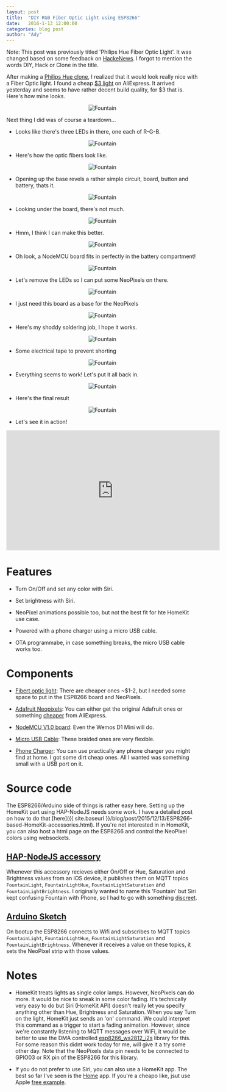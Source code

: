 ```yaml
---
layout: post
title:  "DIY RGB Fiber Optic Light using ESP8266"
date:   2016-1-13 12:00:00
categories: blog post
author: "Ady"
---
```


Note: This post was previously titled 'Philips Hue Fiber Optic Light'. It was changed based on some feedback on [HackeNews](https://news.ycombinator.com/item?id=10899798). I forgot to mention the words DIY, Hack or Clone in the title.


After making a [Philips Hue clone](https://twitter.com/Ady/status/679146825136259073), I realized that it would look really nice with a Fiber Optic light. I found a cheap [$3 light](http://www.aliexpress.com/item/Romantic-Color-Changing-Multicolor-Colorful-Fiber-Optic-Night-Light-Bar-Hotel-Decor-Decoration-Lamp/32531102478.html) on AliExpress. It arrived yesterday and seems to have rather decent build quality, for $3 that is. Here's how mine looks.

<p align="center">
<img src="{{ site.url }}/images/fountainlight2.JPG" align="middle"alt=Fountain>
</p>

Next thing I did was of course a teardown...

- Looks like there's three LEDs in there, one each of R-G-B.

<p align="center">
<img src="{{ site.url }}/images/fountainlight3.JPG" align="middle"alt=Fountain>
</p>

- Here's how the optic fibers look like.

<p align="center">
<img src="{{ site.url }}/images/fountainlight4.JPG" align="middle"alt=Fountain>
</p>

- Opening up the base revels a rather simple circuit, board, button and battery, thats it.

<p align="center">
<img src="{{ site.url }}/images/fountainlight5.JPG" align="middle"alt=Fountain>
</p>

- Looking under the board, there's not much.

<p align="center">
<img src="{{ site.url }}/images/fountainlight6.JPG" align="middle"alt=Fountain>
</p>

- Hmm, I think I can make this better.

<p align="center">
<img src="{{ site.url }}/images/fountainlight7.JPG" align="middle"alt=Fountain>
</p>

- Oh look, a NodeMCU board fits in perfectly in the battery compartment!

<p align="center">
<img src="{{ site.url }}/images/fountainlight8.JPG" align="middle"alt=Fountain>
</p>

- Let's remove the LEDs so I can put some NeoPixels on there.

<p align="center">
<img src="{{ site.url }}/images/fountainlight9.JPG" align="middle"alt=Fountain>
</p>

- I just need this board as a base for the NeoPixels

<p align="center">
<img src="{{ site.url }}/images/fountainlight10.JPG" align="middle"alt=Fountain>
</p>

- Here's my shoddy soldering job, I hope it works.

<p align="center">
<img src="{{ site.url }}/images/fountainlight11.JPG" align="middle"alt=Fountain>
</p>

- Some electrical tape to prevent shorting

<p align="center">
<img src="{{ site.url }}/images/fountainlight12.JPG" align="middle"alt=Fountain>
</p>

- Everything seems to work! Let's put it all back in.

<p align="center">
<img src="{{ site.url }}/images/fountainlight13.JPG" align="middle"alt=Fountain>
</p>

- Here's the final result 

<p align="center">
<img src="{{ site.url }}/images/fountainlight1.JPG" align="middle"alt=Fountain>
</p>

- Let's see it in action!

<p align="center">
<iframe width="560" height="315" src="https://www.youtube.com/embed/xbOEbz2knmQ" frameborder="0" allowfullscreen></iframe>
</p>

# Features

- Turn On/Off and set any color with Siri. 

- Set brightness with Siri.  

- NeoPixel animations possible too, but not the best fit for hte HomeKit use case.

- Powered with a phone charger using a micro USB cable.

- OTA programmabe, in case something breaks, the micro USB cable works too.

# Components

- [Fibert optic light](http://www.aliexpress.com/item/Romantic-Color-Changing-Multicolor-Colorful-Fiber-Optic-Night-Light-Bar-Hotel-Decor-Decoration-Lamp/32531102478.html): There are cheaper ones ~$1-2, but I needed some space to put in the ESP8266 board and NeoPixels.

- [Adafruit Neopixels](https://www.adafruit.com/category/168): You can either get the original Adafruit ones or something [cheaper](http://www.aliexpress.com/store/all-wholesale-products/1051119.html) from AliExpress.

- [NodeMCU V1.0 board](http://www.aliexpress.com/item/New-Wireless-module-NodeMcu-Lua-WIFI-Internet-of-Things-development-board-based-ESP8266-with-pcb-Antenna/32299982691.html): Even the Wemos D1 Mini will do.

- [Micro USB Cable](http://www.aliexpress.com/item/New-3ft-1M-2M-3M-Durable-Braided-Micro-USB-Cable-Charger-Data-Sync-Cable-Cord-For/32409663663.html): These braided ones are very flexible.

- [Phone Charger](http://www.aliexpress.com/item/High-Quality-5V-2-1-1A-Dual-US-AC-Travel-USB-Wall-Charger-for-iPhone-Samsung/32319820235.html?spm=2114.01020208.3.11.ao7BlF&ws_ab_test=searchweb201556_1,searchweb201644_5_10001_10002_10005_10006_10003_10004_62,searchweb201560_8,searchweb1451318400_6150): You can use practically any phone charger you might find at home. I got some dirt cheap ones. All I wanted was something small with a USB port on it.


# Source code

The ESP8266/Arduino side of things is rather easy here. Setting up the HomeKit part using HAP-NodeJS needs some work. I have a detailed post on how to do that [here]({{ site.baseurl }}/blog/post/2015/12/13/ESP8266-based-HomeKit-accessories.html). If you're not interested in in HomeKit, you can also host a html page on the ESP8266 and control the NeoPixel colors using websockets.

## [HAP-NodeJS accessory](https://github.com/AdySan/HAP-NodeJS/blob/master/accessories/Fountain_accessory.js)

Whenever this accessory recieves either On/Off or Hue, Saturation and Brightness values from an iOS device, it publishes them on MQTT topics `FountainLight`, `FountainLightHue`, `FountainLightSaturation` and `FountainLightBrightness`. I originally wanted to name this 'Fountain' but Siri kept confusing Fountain with Phone, so I had to go with something [discreet](https://github.com/AdySan/HAP-NodeJS/blob/master/accessories/Fountain_accessory.js#L87).

## [Arduino Sketch](https://gist.github.com/AdySan/bd23f7be5ca5a6a4563f)

On bootup the ESP8266 connects to Wifi and subscribes to MQTT topics `FountainLight`, `FountainLightHue`, `FountainLightSaturation` and `FountainLightBrightness`. Whenever it receives a value on these topics, it sets the NeoPixel strip with those values.  

# Notes

- HomeKit treats lights as single color lamps. However, NeoPixels can do more. It would be nice to sneak in some color fading. It's technically very easy to do but Siri (HomeKit API) doesn't really let you specify anything other than Hue, Brightness and Saturation. When you say Turn on the light, HomeKit just sends an 'on' command. We could interpret this command as a trigger to start a fading animation. However, since we're constantly listening to MQTT messages over WiFi, it would be better to use the DMA controlled [esp8266_ws2812_i2s](https://github.com/JoDaNl/esp8266_ws2812_i2s) library for this. For some reason this didnt work today for me, will give it a try some other day. Note that the NeoPixels data pin needs to be connected to GPIO03 or RX pin of the ESP8266 for this library.

- If you do not prefer to use Siri, you can also use a HomeKit app. The best so far I've seen is the [Home](http://selfcoded.com/home/) app. If you're a cheapo like, jsut use Apple [free example](https://developer.apple.com/library/ios/samplecode/HomeKitCatalog/Introduction/Intro.html). 